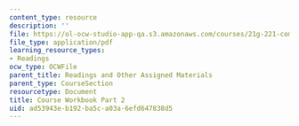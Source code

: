 ```yaml
---
content_type: resource
description: ''
file: https://ol-ocw-studio-app-qa.s3.amazonaws.com/courses/21g-221-communicating-in-american-culture-s-spring-2019/ad53943eb192ba5ca03a6efd647838d5_MIT21G_221S19_cw2.pdf
file_type: application/pdf
learning_resource_types:
- Readings
ocw_type: OCWFile
parent_title: Readings and Other Assigned Materials
parent_type: CourseSection
resourcetype: Document
title: Course Workbook Part 2
uid: ad53943e-b192-ba5c-a03a-6efd647838d5
---
```

